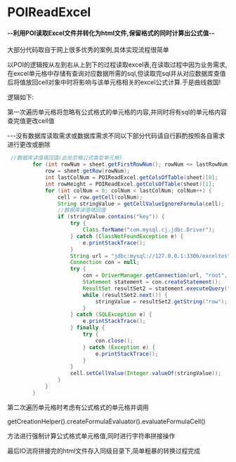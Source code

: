 # POIReadExcel
#### --利用POI读取Excel文件并转化为html文件,保留格式的同时计算出公式值--

大部分代码取自于网上很多优秀的案例,具体实现流程很简单

以POI的逻辑按从左到右从上到下的过程读取excel表,在读取过程中因为业务需求,在excel单元格中存储有查询对应数据所需的sql,但读取完sql并从对应数据库查值后将值放回cell对象中时将影响与该单元格相关的excel公式计算.于是曲线救国!

逻辑如下:

第一次遍历单元格将忽略有公式格式的单元格的内容,并同时将有sql的单元格内容查完值更改cell值

---没有数据库读取需求或数据库需求不同以下部分代码请自行斟酌按照各自需求进行更改或删除

```java
 //数据库读值填回值(此处忽略公式类型单元格)
        for (int rowNum = sheet.getFirstRowNum(); rowNum <= lastRowNum; rowNum++) {
            row = sheet.getRow(rowNum);
            int lastColNum = POIReadExcel.getColsOfTable(sheet)[0];
            int rowHeight = POIReadExcel.getColsOfTable(sheet)[1];
            for (int colNum = 0; colNum < lastColNum; colNum++) {
                cell = row.getCell(colNum);
                String stringValue = getCellValueIgnoreFormula(cell);
                //数据库读值填回值
                if (stringValue.contains("key")) {
                    try {
                        Class.forName("com.mysql.cj.jdbc.Driver");
                    } catch (ClassNotFoundException e) {
                        e.printStackTrace();
                    }
                    String url = "jdbc:mysql://127.0.0.1:3306/exceltest?characterEncoding=utf8&useSSL=false&serverTimezone=GMT";
                    Connection con = null;
                    try {
                        con = DriverManager.getConnection(url, "root", "916324");
                        Statement statement = con.createStatement();
                        ResultSet resultSet2 = statement.executeQuery("select * from test");
                        while (resultSet2.next()) {
                            stringValue = resultSet2.getString("row");
                        }
                    } catch (SQLException e) {
                        e.printStackTrace();
                    } finally {
                        try {
                            con.close();
                        } catch (Exception e) {
                            e.printStackTrace();
                        }
                    }
                    cell.setCellValue(Integer.valueOf(stringValue));
                }
            }
        }

```

第二次遍历单元格时考虑有公式格式的单元格并调用

getCreationHelper().createFormulaEvaluator().evaluateFormulaCell()

方法进行强制计算公式格式单元格值,同时进行字符串拼接操作

最后IO流将拼接完的html文件存入同级目录下,简单粗暴的转换过程完成